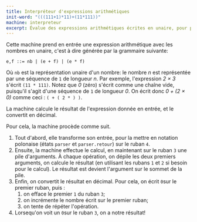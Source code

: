 ```yaml
---
title: Interpréteur d'expressions arithmétiques
init-word: "(((111+1)*11)+(11*111))"
machine: interpreteur
excerpt: Évalue des expressions arithmétiques écrites en unaire, pour produire le résultat en décimal.
---
```

Cette machine prend en entrée une expression arithmétique avec les nombres en unaire, c'est à dire générée par la grammaire suivante:

```
e,f ::= nb | (e + f) | (e * f)
```
Où `nb` est la représentation unaire d'un nombre: le nombre *n* est représentée par une séquence de `1` de longueur *n*.
Par exemple, l'expression *2 &times; 3* s'écrit `(11 * 111)`. Notez que *0* (zéro) s'écrit comme une chaîne vide, puisqu'il s'agit d'une séquence de `1` de longueur *0*. On écrit donc *0 + (2 &times; 0)* comme ceci : `( + ( 2 * ) )`. 

La machine calcule le résultat de l'expression donnée en entrée, et le convertit en décimal.

Pour cela, la machine procède comme suit.
1. Tout d'abord, elle transforme son entrée, pour la mettre en notation polonaise (états `parser` et  `parser.retour`) sur le ruban `4`.
2. Ensuite, la machine effectue le calcul, en maintenant sur le ruban `3` une pile d'arguments. À chaque opération, on dépile les deux premiers arguments, on calcule le résultat (en utilisant les rubans `1` et `2` si besoin pour le calcul). Le résultat est devient l'argument sur le sommet de la pile.
3. Enfin, on convertit le résultat en décimal. Pour cela, on écrit `0`sur le premier ruban, puis :
   1. on efface le premier `1` du ruban `3`;
   2. on incrémente le nombre écrit sur le premier ruban;
   3. on tente de répéter l'opération.
4. Lorsequ'on voit un `0`sur le ruban `3`, on a notre résultat!
